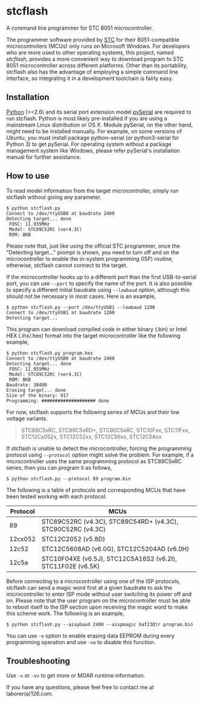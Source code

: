 stcflash
========

A command line programmer for STC 8051 microcontroller.

The programmer software provided by [STC](http://www.stcmcu.com/) for
their 8051-compatible microcontrollers (MCUs) only runs on Microsoft
Windows.  For developers who are more used to other operating systems,
this project, named *stcflash*, provides a more convenient way to
download program to STC 8051 microcontroller across different
platforms.  Other than its portability, stcflash also has the
advantage of employing a simple command line interface, so integrating
it in a development toolchain is fairly easy.

Installation
------------

[Python](http://www.python.org) (>=2.6) and its serial port extension
model [pySerial](http://pyserial.sf.net/) are required to run
stcflash.  Python is most likely pre-installed if you are using a
mainstream Linux distribution or OS X.  Module pySerial, on the other
hand, might need to be installed manually.  For example, on some
versions of Ubuntu, you must install package python-serial (or
python3-serial for Python 3) to get pySerial.  For operating system
without a package management system like Windows, please refer
pySerial's installation manual for further assistance.

How to use
----------

To read model information from the target microcontroller, simply run
stcflash without giving any parameter.

```
$ python stcflash.py
Connect to /dev/ttyUSB0 at baudrate 2400
Detecting target... done
 FOSC: 11.955MHz
 Model: STC89C52RC (ver4.3C)
 ROM: 8KB
```

Please note that, just like using the official STC programmer, once
the "Detecting target..." prompt is shown, you need to turn off and on
the microcontroller to enable the in-system programming (ISP) routine,
otherwise, stcflash cannot connect to the target.

If the microcontroller hooks up to a different port than the first
USB-to-serial port, you can use `--port` to specify the name of the
port.  It is also possible to specify a different initial baudrate
using `--lowbaud` option, although this should not be necessary in
most cases.  Here is an example,

```
$ python stcflash.py --port /dev/ttyUSB1 --lowbaud 1200
Connect to /dev/ttyUSB1 at baudrate 1200
Detecting target...
```

This program can download compiled code in either binary (.bin) or
Intel HEX (.ihx/.hex) format into the target microcontroller like the
following example,

```
$ python stcflash.py program.hex
Connect to /dev/ttyUSB0 at baudrate 2400
Detecting target... done
 FOSC: 11.955MHz
 Model: STC89C52RC (ver4.3C)
 ROM: 8KB
Baudrate: 38400
Erasing target... done
Size of the binary: 917
Programming: #################### done
```

For now, stcflash supports the following series of MCUs and their low
voltage variants.

> STC89C5xRC, STC89C5xRD+, STC90C5xRC, STC10Fxx, STC11Fxx,
> STC12Cx052x, STC12C52xx, STC12C56xx, STC12C5Axx

If stcflash is unable to detect the microcontroller, forcing the
programming protocol using `--protocol` option might solve the
problem.  For example, if a microcontroller uses the same programming
protocol as STC89C5xRC series, then you can program it as follows,

```
$ python stcflash.py --protocol 89 program.bin
```

The following is a table of protocols and corresponding MCUs that have
been tested working with each protocol.

Protocol | MCUs
---------|---------------------
89       | STC89C52RC (v4.3C), STC89C54RD+ (v4.3C), STC90C52RC (v4.3C)
12cx052  | STC12C2052 (v5.8D)
12c52    | STC12C5608AD (v6.0G), STC12C5204AD (v6.0H)
12c5a    | STC10F04XE (v6.5J), STC12C5A16S2 (v6.2I),  STC11F02E (v6.5K)

Before connecting to a microcontroller using one of the ISP protocols,
stcflash can send a magic word first at a given baudrate to ask the
microcontroller to enter ISP mode without user switching its power off
and on.  Please note that the user program on the microcontroller must
be able to reboot itself to the ISP section upon receiving the magic
word to make this scheme work.  The following is an example,

```
$ python stcflash.py --aispbaud 2400 --aispmagic 6af23Qtr program.bin
```

You can use `-e` option to enable erasing data EEPROM during every
programming operation and use `-ne` to disable this function.

Troubleshooting
---------------

Use `-v` or `-vv` to get more or MOAR runtime information.

If you have any questions, please feel free to contact me at
laborer(a)126.com.
